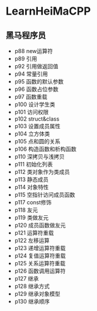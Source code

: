 # LearnHeiMaCPP

## 黑马程序员

* p88 new运算符
* p89 引用
* p92 引用做返回值
* p94 常量引用
* p95 函数的默认参数
* p96 函数占位参数
* p97 函数重载
* p100 设计学生类
* p101 访问权限
* p102 struct&class
* p103 设置成员属性
* p104 立方体类
* p105 点和圆的关系
* p106 构造函数和析构函数
* p110 深拷贝与浅拷贝
* p111 初始化列表
* p112  类对象作为类成员
* p113 静态成员
* p114 对象特性
* p115 空指针访问成员函数
* p117 const修饰
* p118 友元
* p119 类做友元
* p120 成员函数做友元
* p121 运算符重载
* p122 左移运算
* p123 递增运算符重载
* p124 复值运算符重载
* p125 关系运算符重载
* p126 函数调用运算符
* p127 继承
* p128 继承方式
* p129 继承对象模型
* p130 继承顺序
